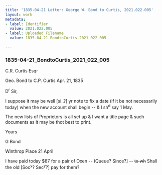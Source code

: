 ```yaml
---
title: '1835-04-21 Letter: George W. Bond to Curtis, 2021.022.005'
layout: work
metadata:
- label: Identifier
  value: 2021.022.005
- label: Uploaded Filename
  value: 1835-04-21_BondtoCurtis_2021_022_005

---
```

<div class="pages">
<div id="page-1817467">
<h3><a name="page-1817467">1835-04-21_BondtoCurtis_2021_022_005</a></h3>
<div class="page-content">
<p>C.R. Curtis Esqr</p>
<p>Geo. Bond<span class='line-break'> </span>to<span class='line-break'> </span>C.P. Curtis<span class='line-break'> </span>Apr. 21, 1835</p>
<p>D<sup>r</sup> Sir,</p>
<p>I suppose it may be well<span class='line-break'> </span>[si..?] yr note to fix a date (if it be not<span class='line-break'> </span>necessarily today) when the new<span class='line-break'> </span>account shall begin -- &amp; I sh<sup>d</sup> say 1 May.</p>
<p>The new lists of Proprietors is all<span class='line-break'> </span>set up &amp; I want a title page &amp; such<span class='line-break'> </span>documents as it may be thot best to<span class='line-break'> </span>print.</p>
<p>Yours</p>
<p>G Bond</p>
<p>Winthrop Place<span class='line-break'> </span>21 April</p>
<p>I have paid today $87 for a<span class='line-break'> </span>pair of Oxen -- (Queue? Since?] -- <del>to wh</del><span class='line-break'> </span>Shall the old [Soc<sup>y</sup>? Sec<sup>y</sup>?] pay for them?</p>
</div>
</div>
<br />
</div>
